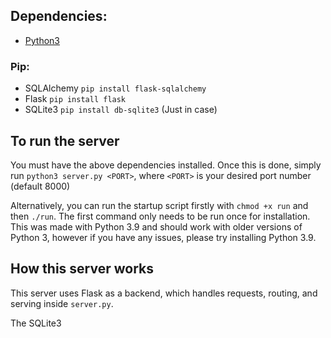 ## Dependencies:

- [Python3](https://www.python.org/downloads/)

### Pip:

- SQLAlchemy `pip install flask-sqlalchemy`
- Flask `pip install flask`
- SQLite3 `pip install db-sqlite3` (Just in case)

## To run the server

You must have the above dependencies installed. Once this is done, simply run
`python3 server.py <PORT>`, where `<PORT>` is your desired port number (default 8000)

Alternatively, you can run the startup script firstly with `chmod +x run` and then `./run`.
The first command only needs to be run once for installation.
This was made with Python 3.9 and should work with older versions of Python 3, however if you have any issues, please try installing Python 3.9.


## How this server works

This server uses Flask as a backend, which handles requests, routing, and serving inside `server.py`.

The SQLite3
